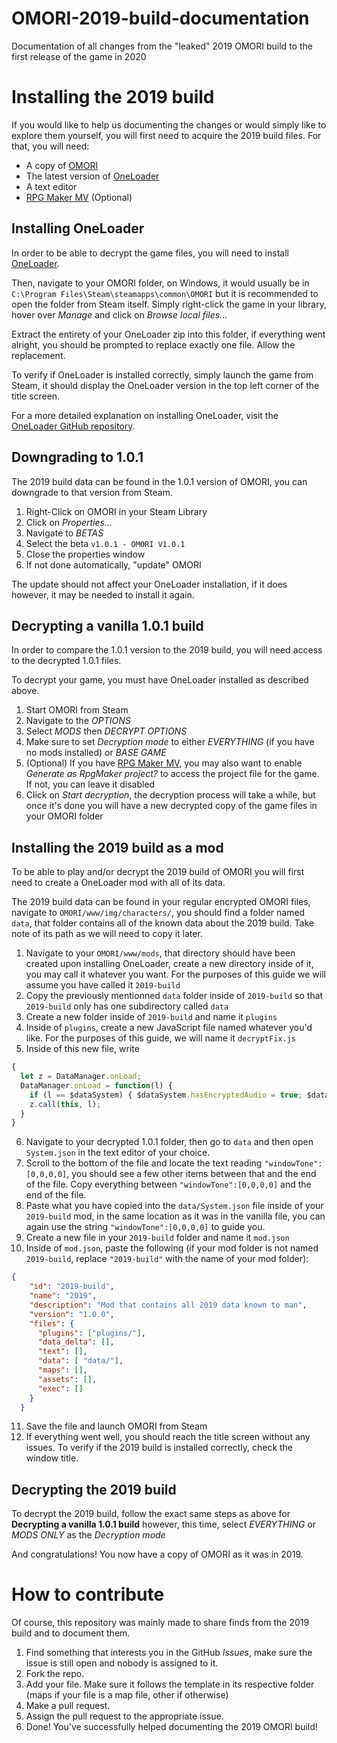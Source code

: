 # OMORI-2019-build-documentation
Documentation of all changes from the "leaked" 2019 OMORI build to the first release of the game in 2020

# Installing the 2019 build
If you would like to help us documenting the changes or would simply like to explore them yourself, you will first need to acquire the 2019 build files.
For that, you will need:
- A copy of [OMORI](https://store.steampowered.com/app/1150690/OMORI/)
- The latest version of [OneLoader](https://github.com/rphsoftware/OneLoader/releases)
- A text editor
- [RPG Maker MV](https://store.steampowered.com/app/363890/RPG_Maker_MV/) (Optional)

## Installing OneLoader
In order to be able to decrypt the game files, you will need to install [OneLoader](https://github.com/rphsoftware/OneLoader/releases).

Then, navigate to your OMORI folder, on Windows, it would usually be in `C:\Program Files\Steam\steamapps\common\OMORI` but it is recommended to open the folder from Steam itself. Simply right-click the game in your library, hover over *Manage* and click on *Browse local files...*

Extract the entirety of your OneLoader zip into this folder, if everything went alright, you should be prompted to replace exactly one file. Allow the replacement.

To verify if OneLoader is installed correctly, simply launch the game from Steam, it should display the OneLoader version in the top left corner of the title screen.

For a more detailed explanation on installing OneLoader, visit the [OneLoader GitHub repository](https://github.com/rphsoftware/OneLoader/).

## Downgrading to 1.0.1
The 2019 build data can be found in the 1.0.1 version of OMORI, you can downgrade to that version from Steam.

1. Right-Click on OMORI in your Steam Library
2. Click on *Properties...*
3. Navigate to *BETAS*
4. Select the beta `v1.0.1 - OMORI V1.0.1`
5. Close the properties window
6. If not done automatically, "update" OMORI

The update should not affect your OneLoader installation, if it does however, it may be needed to install it again.

## Decrypting a vanilla 1.0.1 build
In order to compare the 1.0.1 version to the 2019 build, you will need access to the decrypted 1.0.1 files.

To decrypt your game, you must have OneLoader installed as described above.

1. Start OMORI from Steam
2. Navigate to the *OPTIONS*
3. Select *MODS* then *DECRYPT OPTIONS*
4. Make sure to set *Decryption mode* to either *EVERYTHING* (if you have no mods installed) or *BASE GAME*
5. (Optional) If you have [RPG Maker MV](http://store.steampowered.com/app/363890/RPG_Maker_MV/), you may also want to enable *Generate as RpgMaker project?* to access the project file for the game. If not, you can leave it disabled
6. Click on *Start decryption*, the decryption process will take a while, but once it's done you will have a new decrypted copy of the game files in your OMORI folder

## Installing the 2019 build as a mod
To be able to play and/or decrypt the 2019 build of OMORI you will first need to create a OneLoader mod with all of its data.

The 2019 build data can be found in your regular encrypted OMORI files, navigate to `OMORI/www/img/characters/`, you should find a folder named `data`, that folder contains all of the known data about the 2019 build. Take note of its path as we will need to copy it later.

1. Navigate to your `OMORI/www/mods`, that directory should have been created upon installing OneLoader, create a new directory inside of it, you may call it whatever you want. For the purposes of this guide we will assume you have called it `2019-build`
2. Copy the previously mentionned `data` folder inside of `2019-build` so that `2019-build` only has one subdirectory called `data`
3. Create a new folder inside of `2019-build` and name it `plugins`
4. Inside of `plugins`, create a new JavaScript file named whatever you'd like. For the purposes of this guide, we will name it `decryptFix.js`
5. Inside of this new file, write 
```js
{
  let z = DataManager.onLoad;
  DataManager.onLoad = function(l) {
    if (l == $dataSystem) { $dataSystem.hasEncryptedAudio = true; $dataSystem.hasEncryptedImages = true; }
    z.call(this, l);
  }
}
```
6. Navigate to your decrypted 1.0.1 folder, then go to `data` and then open `System.json` in the text editor of your choice.
7. Scroll to the bottom of the file and locate the text reading `"windowTone":[0,0,0,0]`, you should see a few other items between that and the end of the file. Copy everything between `"windowTone":[0,0,0,0]` and the end of the file.
8. Paste what you have copied into the `data/System.json` file inside of your `2019-build` mod, in the same location as it was in the vanilla file, you can again use the string `"windowTone":[0,0,0,0]` to guide you.
9. Create a new file in your `2019-build` folder and name it `mod.json`
10. Inside of `mod.json`, paste the following (if your mod folder is not named `2019-build`, replace `"2019-build"` with the name of your mod folder):
```json
{
    "id": "2019-build",
    "name": "2019",
    "description": "Mod that contains all 2019 data known to man",
    "version": "1.0.0",
    "files": {
      "plugins": ["plugins/"],
      "data_delta": [],
      "text": [],
      "data": [ "data/"],
      "maps": [],
	  "assets": [],
      "exec": []
    }
  }
```
11. Save the file and launch OMORI from Steam
12. If everything went well, you should reach the title screen without any issues. To verify if the 2019 build is installed correctly, check the window title.

## Decrypting the 2019 build
To decrypt the 2019 build, follow the exact same steps as above for **Decrypting a vanilla 1.0.1 build** however, this time, select *EVERYTHING* or *MODS ONLY* as the *Decryption mode*

And congratulations! You now have a copy of OMORI as it was in 2019.

# How to contribute
Of course, this repository was mainly made to share finds from the 2019 build and to document them.

1. Find something that interests you in the GitHub *Issues*, make sure the issue is still open and nobody is assigned to it.
2. Fork the repo. 
3. Add your file. Make sure it follows the template in its respective folder (maps if your file is a map file, other if otherwise)
4. Make a pull request.
5. Assign the pull request to the appropriate issue.
6. Done! You've successfully helped documenting the 2019 OMORI build!


